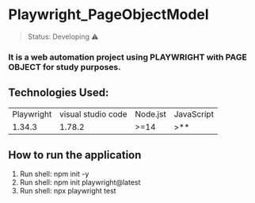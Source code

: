 # Playwright_PageObjectModel

> Status: Developing ⚠️

### It is a web automation project using PLAYWRIGHT with PAGE OBJECT for study purposes.

## Technologies Used:

<table>
  <tr>
   <td>Playwright</td>
    <td>visual studio code</td>
    <td>Node.jst</td>
    <td>JavaScript</td>        
 </tr>
  <tr>
    <td>1.34.3</td>
    <td>1.78.2</td>
    <td>>=14</td>
    <td>>**</td>
  </tr>
</table>

## How to run the application

1) Run shell: npm init -y
2) Run shell: npm init playwright@latest
3) Run shell: npx playwright test

